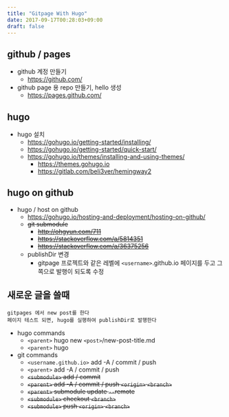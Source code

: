 ```yaml
---
title: "Gitpage With Hugo"
date: 2017-09-17T00:28:03+09:00
draft: false
---
```

## github / pages
- github 계정 만들기
  - https://github.com/
- github page 용 repo 만들기, hello 생성
  - https://pages.github.com/

## hugo
- hugo 설치
  - https://gohugo.io/getting-started/installing/
  - https://gohugo.io/getting-started/quick-start/
  - https://gohugo.io/themes/installing-and-using-themes/
    - https://themes.gohugo.io
    - https://gitlab.com/beli3ver/hemingway2

## hugo on github
- hugo / host on github
  - https://gohugo.io/hosting-and-deployment/hosting-on-github/
  - ~~git submodule~~
     - ~~http://ohgyun.com/711~~
     - ~~https://stackoverflow.com/a/5814351~~
     - ~~https://stackoverflow.com/a/36375256~~
  - publishDir 변경
     - gitpage 프로젝트와 같은 레벨에 `<username>`.github.io 페이지를 두고 그 쪽으로 발행이 되도록 수정

## 새로운 글을 쓸때
```
gitpages 에서 new post를 한다
페이지 테스트 되면, hugo를 실행하여 publishDir로 발행한다
```
- hugo commands
  - `<parent>` hugo new `<post>`/new-post-title.md
  - `<parent>` hugo
- git commands
  - `<username.github.io>` add -A / commit / push
  - `<parent>` add -A / commit / push
  - ~~`<submodule>` add / commit~~
  - ~~`<parent>` add -A / commit / push `<origin>` `<branch>`~~
  - ~~`<parent>` submodule update `--`remote~~
  - ~~`<submodule>` checkout `<branch>`~~
  - ~~`<submodule>` push `<origin>` `<branch>`~~


